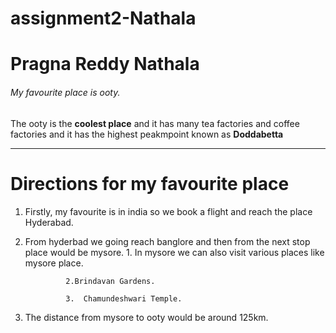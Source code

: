 # assignment2-Nathala
# Pragna Reddy Nathala
###### My favourite place is ooty.
The ooty is the **coolest place** and it has many tea factories and coffee factories and it has the highest peakmpoint known as **Doddabetta**

***

# Directions for my favourite place
1. Firstly, my favourite is in india so we book a flight and reach the place Hyderabad.
2. From hyderbad we going reach banglore and then from the next stop place would be mysore.
                1. In mysore we can also visit various places like mysore place.
                
                2.Brindavan Gardens.

                3.  Chamundeshwari Temple.
3. The distance from mysore to ooty would be around 125km.

